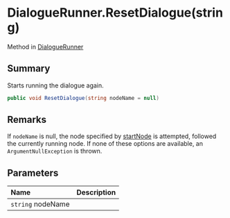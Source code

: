 # DialogueRunner.ResetDialogue(string)

Method in [DialogueRunner](/api/csharp/yarn.unity.dialoguerunner.md)

## Summary


Starts running the dialogue again.


```csharp
public void ResetDialogue(string nodeName = null)
```

## Remarks


If  <code>nodeName</code>  is null, the node specified by
<a href="yarn.unity.dialoguerunner.startnode.md">startNode</a>  is attempted, followed the currently
running node. If none of these options are available, an  <code>ArgumentNullException</code>  is thrown.


## Parameters

|Name|Description|
|:---|:---|
|`string` nodeName||

